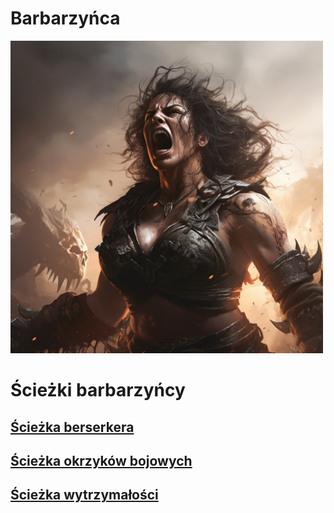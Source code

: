 # Barbarzyńca

<img src="imgs/barbarzynca.png" width="500">

# Ścieżki barbarzyńcy

## [Ścieżka berserkera](sciezki/berserker.md)
## [Ścieżka okrzyków bojowych](sciezki/okrzyki-bojowe.md)
## [Ścieżka wytrzymałości](sciezki/wytrzymalosc.md)
